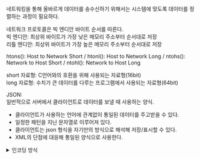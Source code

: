 
네트워킹을 통해 올바르게 데이터를 송수신하기 위해서는 시스템에 맞도록 데이터를 정렬하는 과정이 필요하다.  

네트워크 프로토콜은 빅 엔디안 바이트 순서를 따른다.  
빅 엔디안: 최상위 바이트가 가장 낮은 메모리 주소부터 순서대로 저장  
리틀 엔디안: 최상위 바이트가 가장 높은 메모리 주소부터 순서대로 저장  

htons(): Host to Network Short  /  htonl(): Host to Network Long  /  ntohs(): Network to Host Short  /  ntohl(): Network to Host Long  

short 자료형: C언어와의 호환을 위해 사용되는 자료형(16bit)   
long 자료형: 수치가 큰 데이터를 다루는 프로그램에서 사용되는 자료형(64bit)  


JSON:   
일반적으로 서버에서 클라이언트로 데이터를 보낼 때 사용하는 양식.  
- 클라이언트가 사용하는 언어에 관계없이 통일된 데이터를 주고받을 수 있다.
- 일정한 패턴을 지닌 문자열로 이루어져 있다.
- 클라이언트는 json 형식을 자기만의 방식으로 해석해 저장/표시할 수 있다.
- XML의 단점에 대응해 통일된 양식으로 사용한다.

<details>
<summary>인코딩 방식</summary>
<div markdown="1">


ASCII(아스키코드):  
- 128개의 문자조합을 제공하는 7비트 코드  
- 알파벳, 숫자, 특수기호, 그 외 컴퓨터에 필요한 몇가지만 정의되어 있다.  

ANSI:   
- ASCII 코드를 확장하여 각 나라의 문자를 표현하는 방법이다.  
- 각 나라의 이름을 따서 EUC-KR, EUC-JP 등으로 부른다.  
- 기존에 할당된 ASCII 코드 부분은 그대로 1Byte를 사용한다.  
- 각 나라의 문자 부분은 할당된 2Byte를 사용한다.  
예) 'AB가나': A(1Byte)+B(1Byte)+가(2Byte)+나(2Byte) = 총(6Byte)  
- 문제점: AB가나معنا와 같이 영어+한글+아랍어 문자열을 저장하려고 하면, 기준이 되지 않는 나라의 언어는 깨진다.  
- 해결: 유니코드를 사용한다.  


Unicode(유니코드):   
- 국제적으로 전세계 언어를 모두 표시할 수 있는 표준 코드(Unicode)이다.  
- 영어와 특수문자 이외에 다른 국가의 언어를 컴퓨터로 표시하기 위해 사용한다.  
- 인코딩 방식으로 USC-2, UTF-8, UTF-16 등이 있다.
- BOM(Byte Order Mask): 엔디안 저장 방식을 표시한다. 추가 바이트 저장공간에 할당한다.

  
UCS-2:  
- 모든 문자들을 2Byte로 인코딩한다. 
- 모든 UCS-2 방식이 BOM을 달고 있지 않은 형태여서 두 시스템이 서로 다른 엔디안 시스템을 이용한다면 문제가 발생한다.
  
UTF-16:  
- 모든 문자들을 16비트씩 끊어서 표현한다.  
- (거의) 모든 문자가 2Byte로 표현된다.  
- BOM  
- UCS-2 방식의 문제를 해결한다.  
- ASCII 체계와 호환성이 없다.  
- 가변길이가 아니므로(2Byte 고정) 메모리 낭비가 있다.  
- 호환성을 위해 기존의 인코딩 방식들을 모두 변환해서 사용해야 한다.    
예) BOM(2Byte)+A(2Byte)+B(2Byte)+가(2Byte)+나(2Byte) = 총(10Byte)   
  
UTF-8(Universal Coded Character Set + Transformation Format - 8bit):  
- 모든 문자들을 8비트씩 끊어서 표현한다.  
- 유니코드를 가변 길이 문자로 인코딩 하는 방식이다.
- 글자마다 Byte 길이가 다르다(가변 길이).
- 유니코드 한 문자를 나타내기 위해서 1Byte 에서 4Byte까지 사용한다.    
- 영문/숫자/기호(ASCII부분포함): 1Byte, 유럽문자: 2Byte, 한글/한자: 3Byte    
- 전세계 모든 글자들을 한꺼번에 표현할 수 있다.    
- 엔디안 인코딩 문제가 없어 BOM을 반드시 붙일 필요는 없다.  
- 보통은 UTF-8로 저장되었다는 것을 명시적으로 알리기 위해 3Byte의 BOM을 붙인다.    
예) A(1Byte)+B(1Byte)+가(3Byte)+나(3Byte) = 총(8Byte)   
BOM을 붙인 예) BOM(3Byte)+A(1Byte)+B(1Byte)+가(3Byte)+나(3Byte) = 총(11Byte)     

</div>
</details>

